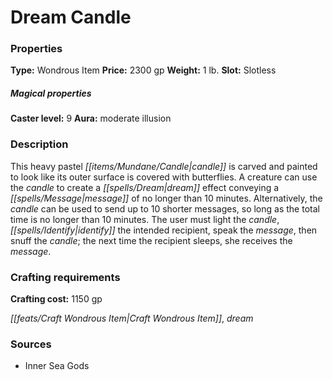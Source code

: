 ﻿---
Title: "Dream Candle"
Type: "Wondrous Item"
Price: "2300 gp"
Weight: "1 lb."
Slot: "Slotless"
Caster level: "9"
Aura: "moderate illusion"
Description: |
  "This heavy pastel candle is carved and painted to look like its outer surface is covered with butterflies. A creature can use the candle to create a _dream_ effect conveying a message of no longer than 10 minutes. Alternatively, the candle can be used to send up to 10 shorter messages, so long as the total time is no longer than 10 minutes. The user must light the candle, identify the intended recipient, speak the message, then snuff the candle; the next time the recipient sleeps, she receives the message."
Crafting cost: "1150 gp"
Sources: "['Inner Sea Gods']"
---

# Dream Candle

### Properties

**Type:** Wondrous Item **Price:** 2300 gp **Weight:** 1 lb. **Slot:** Slotless

##### Magical properties

**Caster level:** 9 **Aura:** moderate illusion

### Description

This heavy pastel _[[items/Mundane/Candle|candle]]_ is carved and painted to look like its outer surface is covered with butterflies. A creature can use the _candle_ to create a _[[spells/Dream|dream]]_ effect conveying a _[[spells/Message|message]]_ of no longer than 10 minutes. Alternatively, the _candle_ can be used to send up to 10 shorter messages, so long as the total time is no longer than 10 minutes. The user must light the _candle_, _[[spells/Identify|identify]]_ the intended recipient, speak the _message_, then snuff the _candle_; the next time the recipient sleeps, she receives the _message_.

### Crafting requirements

**Crafting cost:** 1150 gp

_[[feats/Craft Wondrous Item|Craft Wondrous Item]]_, _dream_

### Sources

* Inner Sea Gods